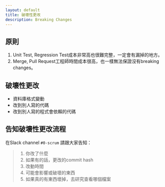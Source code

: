 ```yaml
---
layout: default
title: 破壞性更改
description: Breaking Changes
---
```


<a name="zh-tw"></a>

## 原則

1. Unit Test, Regression Test成本非常高也很難完整，一定會有漏掉的地方。
1. Merge, Pull Request工程師時間成本很高，也一樣無法保證沒有breaking changes。

## 破壞性更改

* 資料庫格式變動
* 改到別人寫的代碼
* 改到別人寫的程式會依賴的代碼

## 告知破壞性更改流程

在Slack channel `#0-scrum` 請跟大家告知：

> 1. 你改了什麼
> 2. 如果有的話，更改的commit hash
> 3. 改動時間
> 4. 可能會影響或破壞的東西
> 5. 如果真的有東西壞掉，去研究查看哪個檔案